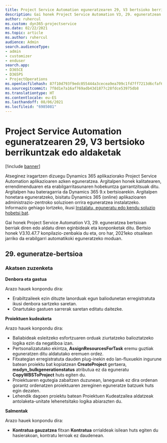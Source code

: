 ```yaml
---
title: Project Service Automation eguneratzearen 29, V3 bertsioko berrikuntzak edo aldaketak
description: Gai honek Project Service Automation V3, 29. eguneratzean erabilgarri dauden eginbideak eta konponketak ditu.
author: ruhercul
ms.custom: dyn365-projectservice
ms.date: 02/22/2021
ms.topic: article
ms.author: ruhercul
audience: Admin
search.audienceType:
- admin
- customizer
- enduser
search.app:
- D365CE
- D365PS
- ProjectOperations
ms.openlocfilehash: 87f10d793f9edc055444a3cecea9ea709c1fd7ff7213d6cfaf6b3cbe83a6a5a6
ms.sourcegitcommit: 7f8d1e7a16af769adb43d1877c28fdce53975db8
ms.translationtype: HT
ms.contentlocale: eu-ES
ms.lasthandoff: 08/06/2021
ms.locfileid: "6985081"
---
```

# <a name="whats-new-or-changed-in-project-service-automation-update-release-29-v3"></a>Project Service Automation eguneratzearen 29, V3 bertsioko berrikuntzak edo aldaketak

[!include [banner](../includes/psa-now-project-operations.md)]

Atseginez iragartzen dizuegu Dynamics 365 aplikaziorako Project Service Automation aplikazioaren azken eguneratzea. Argitalpen honek kalitatearen, errendimenduaren eta erabilgarritasunaren hobekuntza garrantzitsuak ditu. Argitalpen hau bateragarria da Dynamics 365 9.x bertsioarekin. Argitalpen honetara eguneratzeko, bisitatu Dynamics 365 (online) aplikazioaren administrazio-zentroko soluzioen orrira eguneratzea instalatzeko. Informazio gehiago lortzeko, ikusi [Instalatu, eguneratu edo kendu soluzio hobetsi bat](/power-platform/admin/install-remove-preferred-solution).

Gai honek Project Service Automation V3, 29. eguneratzea bertsioan berriak diren edo aldatu diren eginbideak eta konponketak ditu. Bertsio honek V3.10.47.7 konpilazio-zenbakia du eta, oro har, 2021eko otsailean jarriko da erabilgarri automatikoki eguneratzeko moduan.

## <a name="update-release-29"></a>29. eguneratze-bertsioa

### <a name="bug-fixes"></a>Akatsen zuzenketa

**Denbora eta gastua**

Arazo hauek konpondu dira:

- Erabiltzaileek ezin dituzte lanorduak egun baliodunetan erregistratuta ikusi denbora sartzeko saretan.
- Onartutako gastuen sarrerak saretan editatu daitezke.

**Proiektuen kudeaketa**

Arazo hauek konpondu dira:

- Baliabideak esleitzeko esfortzuaren orduak ziurtatzeko balioztatzeko logika ezin da negatiboa izan.
- Pertsonalizatutako ekintza, **AssignResourcesForTask** eremu guztiak eguneratzen ditu aldatutako eremuen ordez.
- Fitxategian erregistratuta dauden plug-inekin edo lan-fluxuekin ingurune batean proiektu bat kopiatzean **CreateProject** gertaera, **msdyn_bulkgenerationstatus** atributua ez da eguneratu **CopyWBSToProject** huts egiten du.
- Proiektuaren egutegia zabaltzen duzunean, lanegunak ez dira ordenan gorantz ordenatzen proiektuaren zereginen eguneratze batzuek huts egin dezaten.
- Lehendik dagoen proiektu batean Proiektuen Kudeatzailea aldatzeak antolaketa-unitate lehenetsitako logika abiarazten du.

**Salmentak**

Arazo hauek konpondu dira:

- **Kontratua gauzatzea** fitxan **Kontratua** orrialdeak isilean huts egiten du hasierakoan, kontratu lerroak ez daudenean.